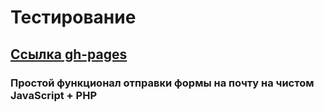 # Тестирование
## [Ссылка gh-pages](https://nsotnikov16.github.io/test-work) 

### Простой функционал отправки формы на почту на чистом JavaScript + PHP